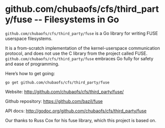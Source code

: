 github.com/chubaofs/cfs/third_party/fuse -- Filesystems in Go
===================================

`github.com/chubaofs/cfs/third_party/fuse` is a Go library for writing FUSE userspace
filesystems.

It is a from-scratch implementation of the kernel-userspace
communication protocol, and does not use the C library from the
project called FUSE. `github.com/chubaofs/cfs/third_party/fuse` embraces Go fully for safety and
ease of programming.

Here’s how to get going:

    go get github.com/chubaofs/cfs/third_party/fuse

Website: http://github.com/chubaofs/cfs/third_party/fuse/

Github repository: https://github.com/bazil/fuse

API docs: http://godoc.org/github.com/chubaofs/cfs/third_party/fuse

Our thanks to Russ Cox for his fuse library, which this project is
based on.
